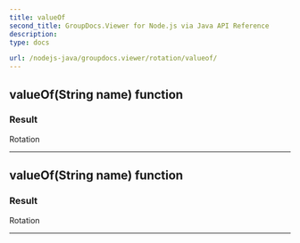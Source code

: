 ```yaml
---
title: valueOf
second_title: GroupDocs.Viewer for Node.js via Java API Reference
description: 
type: docs

url: /nodejs-java/groupdocs.viewer/rotation/valueof/
---
```


## valueOf(String name)  function


### Result
Rotation


---


## valueOf(String name)  function


### Result
Rotation


---


